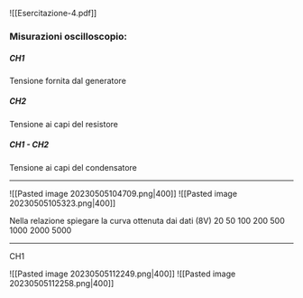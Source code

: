 
![[Esercitazione-4.pdf]]

### Misurazioni oscilloscopio: 
##### CH1
Tensione fornita dal generatore
##### CH2
Tensione ai capi del resistore 
##### CH1 - CH2
Tensione ai capi del condensatore





---

![[Pasted image 20230505104709.png|400]]
![[Pasted image 20230505105323.png|400]]

Nella relazione spiegare la curva ottenuta dai dati 
(8V)
 20 
 50
 100
 200
 500
 1000
 2000
 5000

---

CH1 

![[Pasted image 20230505112249.png|400]]
![[Pasted image 20230505112258.png|400]]

